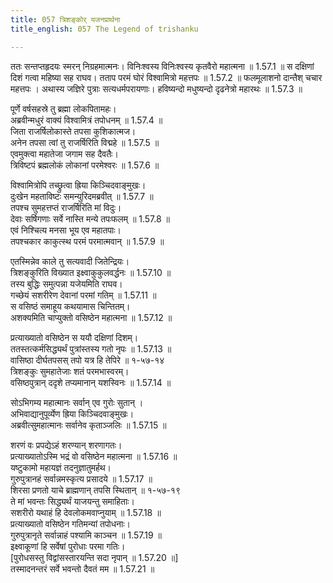 ```yaml
---
title: 057 त्रिशङ्कोर् यजनप्रार्थना
title_english: 057 The Legend of trishanku

---
```

<div class="audioEmbed"  caption="श्रीराम-हरिसीताराममूर्ति-घनपाठिभ्यां वचनम्" src="https://archive.org/download/Ramayana-recitation-Sriram-harisItArAmamUrti-Ghanapaati-v2/Kanda_1/Kanda_1_BK-057-Thrishamkoryajana_Pradhana.mp3"></div>
ततः सन्तप्तहृदयः स्मरन् निग्रहमात्मनः।  
विनिःश्वस्य विनिःश्वस्य कृतवैरो महात्मना ॥ 1.57.1 ॥   
स दक्षिणां दिशं गत्वा महिष्या सह राघव।  
तताप परमं घोरं विश्वामित्रो महत्तपः ॥ 1.57.2 ॥   
फलमूलाशनो दान्तैश् चचार महत्तपः ।  
अथास्य जज्ञिरे पुत्राः सत्यधर्मपरायणाः।  
हविष्यन्दो मधुष्यन्दो दृढनेत्रो महारथः ॥ 1.57.3 ॥   

पूर्णे वर्षसहस्रे तु ब्रह्मा लोकपितामहः।  
अब्रवीन्मधुरं वाक्यं विश्वामित्रं तपोधनम् ॥ 1.57.4 ॥   
जिता राजर्षिलोकास्ते तपसा कुशिकात्मज।  
अनेन तपसा त्वां तु राजर्षिरिति विद्महे ॥ 1.57.5 ॥   
एवमुक्त्वा महातेजा जगाम सह दैवतैः।  
त्रिविष्टपं ब्रह्मलोकं लोकानां परमेश्वरः ॥ 1.57.6 ॥   

विश्वामित्रोपि तच्छ्रुत्वा ह्रिया किञ्चिदवाङ्मुखः।  
दुःखेन महताविष्टः समन्युरिदमब्रवीत् ॥ 1.57.7 ॥   
तपश्च सुमहत्तप्तं राजर्षिरिति मां विदुः।  
देवाः सर्षिगणाः सर्वे नास्ति मन्ये तपःफलम् ॥ 1.57.8 ॥   
एवं निश्चित्य मनसा भूय एव महातपाः।  
तपश्चकार काकुत्स्थ परमं परमात्मवान् ॥ 1.57.9 ॥   

एतस्मिन्नेव काले तु सत्यवादी जितेन्द्रियः।  
त्रिशङ्कुरिति विख्यात इक्ष्वाकुकुलवर्द्धनः ॥ 1.57.10 ॥   
तस्य बुद्धिः समुत्पन्ना यजेयमिति राघव।  
गच्छेयं सशरीरेण देवानां परमां गतिम् ॥ 1.57.11 ॥   
स वसिष्ठं समाहूय कथयामास चिन्तितम्।  
अशक्यमिति चाप्युक्तो वसिष्ठेन महात्मना ॥ 1.57.12 ॥   

प्रत्याख्यातो वसिष्ठेन स ययौ दक्षिणां दिशम्।  
ततस्तत्कर्मसिद्ध्यर्थं पुत्रांस्तस्य गतो नृपः ॥ 1.57.13 ॥   
वासिष्ठा दीर्घतपसस् तपो यत्र हि तेपिरे ॥ १-५७-१४  
त्रिशङ्कुः सुमहातेजाः शतं परमभास्वरम्।  
वसिष्ठपुत्रान् ददृशे तप्यमानान् यशस्विनः ॥ 1.57.14 ॥   

सोऽभिगम्य महात्मानः सर्वान् एव गुरोः सुतान् ।  
अभिवाद्यानुपूर्व्येण ह्रिया किञ्चिदवाङ्मुखः।  
अब्रवीत्सुमहात्मानः सर्वानेव कृताञ्जलिः ॥ 1.57.15 ॥   

शरणं वः प्रपद्येऽहं शरण्यान् शरणागतः।  
प्रत्याख्यातोऽस्मि भद्रं वो वसिष्ठेन महात्मना ॥ 1.57.16 ॥   
यष्टुकामो महायज्ञं तदनुज्ञातुमर्हथ।  
गुरुपुत्रानहं सर्वान्नमस्कृत्य प्रसादये ॥ 1.57.17 ॥   
शिरसा प्रणतो याचे ब्राह्मणान् तपसि स्थितान् ॥ १-५७-१९  
ते मां भवन्तः सिद्ध्यर्थं याजयन्तु समाहिताः।  
सशरीरो यथाहं हि देवलोकमवाप्नुयाम् ॥ 1.57.18 ॥   
प्रत्याख्यातो वसिष्ठेन गतिमन्यां तपोधनाः।  
गुरुपुत्रानृते सर्वान्नाहं पश्यामि काञ्चन ॥ 1.57.19 ॥   
इक्ष्वाकूणां हि सर्वेषां पुरोधाः परमा गतिः।  
[पुरोधसस्तु विद्वांसस्तारयन्ति सदा नृपान् ॥ 1.57.20 ॥]   
तस्मादनन्तरं सर्वे भवन्तो दैवतं मम ॥ 1.57.21 ॥   